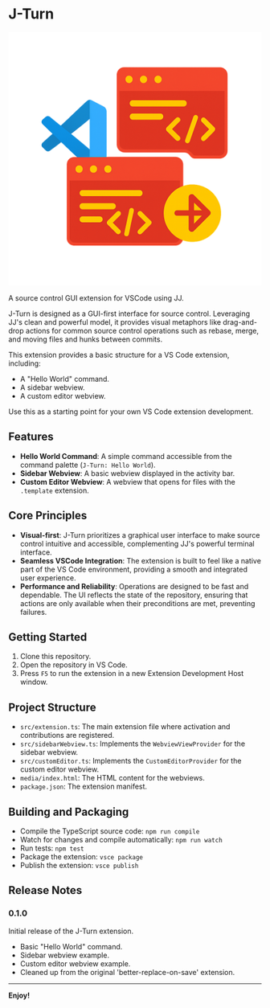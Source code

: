 # J-Turn

![J-Turn icon](./icon.png)

A source control GUI extension for VSCode using JJ.

J-Turn is designed as a GUI-first interface for source control. Leveraging JJ's clean and powerful model, it provides visual metaphors like drag-and-drop actions for common source control operations such as rebase, merge, and moving files and hunks between commits.

This extension provides a basic structure for a VS Code extension, including:

- A "Hello World" command.
- A sidebar webview.
- A custom editor webview.

Use this as a starting point for your own VS Code extension development.

## Features

- **Hello World Command**: A simple command accessible from the command palette (`J-Turn: Hello World`).
- **Sidebar Webview**: A basic webview displayed in the activity bar.
- **Custom Editor Webview**: A webview that opens for files with the `.template` extension.

## Core Principles

- **Visual-first**: J-Turn prioritizes a graphical user interface to make source control intuitive and accessible, complementing JJ's powerful terminal interface.
- **Seamless VSCode Integration**: The extension is built to feel like a native part of the VS Code environment, providing a smooth and integrated user experience.
- **Performance and Reliability**: Operations are designed to be fast and dependable. The UI reflects the state of the repository, ensuring that actions are only available when their preconditions are met, preventing failures.

## Getting Started

1. Clone this repository.
2. Open the repository in VS Code.
3. Press `F5` to run the extension in a new Extension Development Host window.

## Project Structure

- `src/extension.ts`: The main extension file where activation and contributions are registered.
- `src/sidebarWebview.ts`: Implements the `WebviewViewProvider` for the sidebar webview.
- `src/customEditor.ts`: Implements the `CustomEditorProvider` for the custom editor webview.
- `media/index.html`: The HTML content for the webviews.
- `package.json`: The extension manifest.

## Building and Packaging

- Compile the TypeScript source code: `npm run compile`
- Watch for changes and compile automatically: `npm run watch`
- Run tests: `npm test`
- Package the extension: `vsce package`
- Publish the extension: `vsce publish`

## Release Notes

### 0.1.0

Initial release of the J-Turn extension.

- Basic "Hello World" command.
- Sidebar webview example.
- Custom editor webview example.
- Cleaned up from the original 'better-replace-on-save' extension.

---

**Enjoy!**
